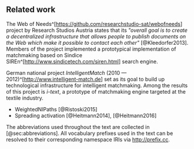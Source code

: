 ## Related work

The Web of Needs^[<https://github.com/researchstudio-sat/webofneeds>] project by Research Studios Austria states that its *"overall goal is to create a decentralized infrastructure that allows people to publish documents on the Web which make it possible to contact each other"* [@Kleedorfer2013].
Members of the project implemented a prototypical implementation of matchmaking based on Sindice SIREn^[<http://www.sindicetech.com/siren.html>] search engine.

German national project *IntelligentMatch* (2010 — 2012)^[<http://www.intelligent-match.de>] set as its goal to build up technological infrastructure for intelligent matchmaking.
Among the results of this project is *i-text*, a prototype of matchmaking engine targeted at the textile industry.

* WeightedNIPaths [@Ristoski2015]
* Spreading activation [@Heitmann2014], [@Heitmann2016]

<!--
Existing research was related mostly to web service discovery or e-commerce.

TODO: (much of related work can be lifted from D9a.1.1)
- GoodRelations: gr:seeks, demand as ideal gr:Offering <http://wiki.goodrelations-vocabulary.org/Cookbook/Seeks>
- LOTED
- LOTED2
- PPROC
- MOLDEAS
- Euroalert
- Original matchmaking by Matej Snoha in PC Filing App
- [@Salvadores2008]

Matchmaking dates back to 1990s (e.g., <https://www.ijcai.org/Proceedings/95-1/Papers/088.pdf>).
- Based e.g., on KQML
- Declarative forward-chaining rules

Description logics: query is formulated as a class of matches
- Matches tested via subsumption (or satisfiability of constraints)

Combination of logical and statistical inference delivers superior results when compared with matchmaking based only on logical inference.
-->

<!-- General note at the end of the introduction chapter -->

The abbreviations used throughout the text are collected in [@sec:abbreviations].
All vocabulary prefixes used in the text can be resolved to their corresponding namespace IRIs via <http://prefix.cc>.

